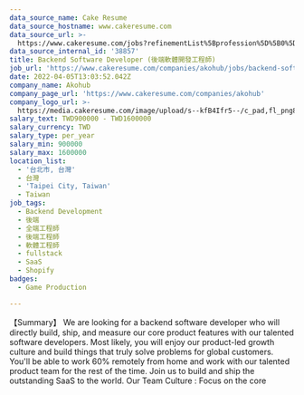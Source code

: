 ```yaml
---
data_source_name: Cake Resume
data_source_hostname: www.cakeresume.com
data_source_url: >-
  https://www.cakeresume.com/jobs?refinementList%5Bprofession%5D%5B0%5D=game-production&range%5Bsalary_range%5D%5Bmin%5D=1000000
data_source_internal_id: '38857'
title: Backend Software Developer (後端軟體開發工程師)
job_url: 'https://www.cakeresume.com/companies/akohub/jobs/backend-software-developer'
date: 2022-04-05T13:03:52.042Z
company_name: Akohub
company_page_url: 'https://www.cakeresume.com/companies/akohub'
company_logo_url: >-
  https://media.cakeresume.com/image/upload/s--kfB4Ifr5--/c_pad,fl_png8,h_200,w_200/v1579582193/kauekxbkssrdhunk1oza.png
salary_text: TWD900000 - TWD1600000
salary_currency: TWD
salary_type: per_year
salary_min: 900000
salary_max: 1600000
location_list:
  - '台北市, 台灣'
  - 台灣
  - 'Taipei City, Taiwan'
  - Taiwan
job_tags:
  - Backend Development
  - 後端
  - 全端工程師
  - 後端工程師
  - 軟體工程師
  - fullstack
  - SaaS
  - Shopify
badges:
  - Game Production

---
```


【Summary】 We are looking for a backend software developer who will directly build, ship, and measure our core product features with our talented software developers. Most likely, you will enjoy our product-led growth culture and build things that truly solve problems for global customers. You'll be able to work 60% remotely from home and work with our talented product team for the rest of the time. Join us to build and ship the outstanding SaaS to the world. Our Team Culture : Focus on the core 